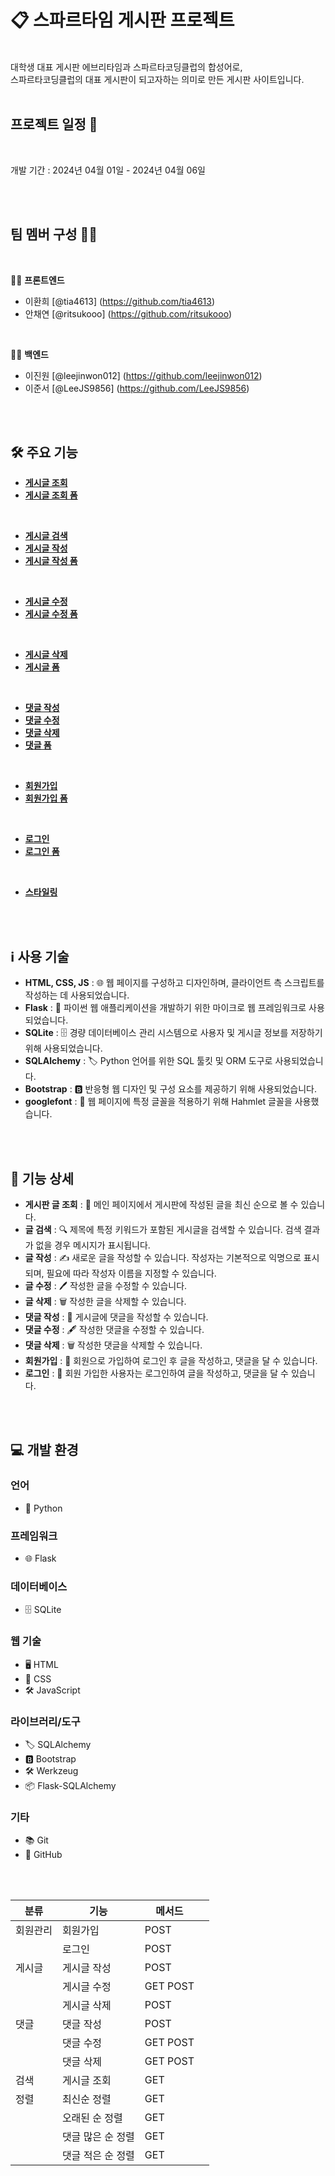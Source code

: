 # 📋 스파르타임 게시판 프로젝트
<br/>
대학생 대표 게시판 에브리타임과 스파르타코딩클럽의 합성어로,
<br/>
스파르타코딩클럽의 대표 게시판이 되고자하는 의미로 만든 게시판 사이트입니다.

<br/>
<br/>

## 프로젝트 일정 📅
<br/>

개발 기간 : 2024년 04월 01일 - 2024년 04월 06일

<br/>
<br/>

## 팀 멤버 구성 🧑‍💻

<br/>

👩‍💻 **프론트엔드**

- 이환희 [@tia4613] (https://github.com/tia4613)
- 안채연 [@ritsukooo] (https://github.com/ritsukooo)

<br/>

👨‍💻 **백엔드**

- 이진원 [@leejinwon012] (https://github.com/leejinwon012)
- 이준서 [@LeeJS9856] (https://github.com/LeeJS9856)

<br/>
<br/>


## 🛠️ 주요 기능

- **[게시글 조회](https://github.com/first-project-MessageBoard/project_MessageBoard/blob/master/app.py#L58)**
- **[게시글 조회 폼](https://github.com/first-project-MessageBoard/project_MessageBoard/blob/master/templates/index.html#L1)**

<br/>

- **[게시글 검색](https://github.com/first-project-MessageBoard/project_MessageBoard/blob/master/app.py#L67)**
- **[게시글 작성](https://github.com/first-project-MessageBoard/project_MessageBoard/blob/master/app.py#L85)**
- **[게시글 작성 폼](https://github.com/first-project-MessageBoard/project_MessageBoard/blob/master/templates/writing.html#L75)**

<br/>

- **[게시글 수정](https://github.com/first-project-MessageBoard/project_MessageBoard/blob/master/app.pyy#L169)**
- **[게시글 수정 폼](https://github.com/first-project-MessageBoard/project_MessageBoard/blob/master/templates/index.html#L81)**

<br/>

- **[게시글 삭제](https://github.com/first-project-MessageBoard/project_MessageBoard/blob/master/app.py#L188)**
- **[게시글 폼](https://github.com/first-project-MessageBoard/project_MessageBoard/blob/master/templates/edit.html#L1)**

<br/>

- **[댓글 작성](https://github.com/first-project-MessageBoard/project_MessageBoard/blob/master/app.py#L114)**
- **[댓글 수정](https://github.com/first-project-MessageBoard/project_MessageBoard/blob/master/app.py#L143)**
- **[댓글 삭제](https://github.com/first-project-MessageBoard/project_MessageBoard/blob/master/app.py#L157)**
- **[댓글 폼](https://github.com/first-project-MessageBoard/project_MessageBoard/blob/master/templates/post.html#L92)**

<br/>

- **[회원가입](https://github.com/first-project-MessageBoard/project_MessageBoard/blob/master/app.py#L230)**
- **[회원가입 폼](https://github.com/first-project-MessageBoard/project_MessageBoard/blob/master/templates/submit.html#L1)**

<br/>

- **[로그인](https://github.com/first-project-MessageBoard/project_MessageBoard/blob/master/app.py#L201)**
- **[로그인 폼](https://github.com/first-project-MessageBoard/project_MessageBoard/blob/master/templates/login.html#L1)**

<br/>

- **[스타일링](https://github.com/first-project-MessageBoard/project_MessageBoard/tree/master/static)**

<br/>
<br/>



## ℹ️ 사용 기술

- **HTML, CSS, JS** : 🌐 웹 페이지를 구성하고 디자인하며, 클라이언트 측 스크립트를 작성하는 데 사용되었습니다.
- **Flask** : 🐍 파이썬 웹 애플리케이션을 개발하기 위한 마이크로 웹 프레임워크로 사용되었습니다.
- **SQLite** : 🗄️ 경량 데이터베이스 관리 시스템으로 사용자 및 게시글 정보를 저장하기 위해 사용되었습니다.
- **SQLAlchemy** : 🏷️ Python 언어를 위한 SQL 툴킷 및 ORM 도구로 사용되었습니다.
- **Bootstrap** : 🅱️ 반응형 웹 디자인 및 구성 요소를 제공하기 위해 사용되었습니다.
- **googlefont** : 📝 웹 페이지에 특정 글꼴을 적용하기 위해 Hahmlet 글꼴을 사용했습니다.

<br/>
<br/>



## 🚀 기능 상세

- **게시판 글 조회** : 📝 메인 페이지에서 게시판에 작성된 글을 최신 순으로 볼 수 있습니다.
- **글 검색** : 🔍 제목에 특정 키워드가 포함된 게시글을 검색할 수 있습니다. 검색 결과가 없을 경우 메시지가 표시됩니다.
- **글 작성** : ✍️ 새로운 글을 작성할 수 있습니다. 작성자는 기본적으로 익명으로 표시되며, 필요에 따라 작성자 이름을 지정할 수 있습니다.
- **글 수정** : 🖊️ 작성한 글을 수정할 수 있습니다.
- **글 삭제** : 🗑️ 작성한 글을 삭제할 수 있습니다.
- **댓글 작성** : 💬 게시글에 댓글을 작성할 수 있습니다.
- **댓글 수정** : 🖋️ 작성한 댓글을 수정할 수 있습니다.
- **댓글 삭제** : 🗑️ 작성한 댓글을 삭제할 수 있습니다.
- **회원가입** : 📝 회원으로 가입하여 로그인 후 글을 작성하고, 댓글을 달 수 있습니다.
- **로그인** : 🔐 회원 가입한 사용자는 로그인하여 글을 작성하고, 댓글을 달 수 있습니다.

<br/>
<br/>


## 💻 개발 환경

### 언어

- 🐍 Python

### 프레임워크

- 🌐 Flask

### 데이터베이스

- 🗄️ SQLite

### 웹 기술

- 🖥️ HTML
- 🎨 CSS
- 🛠️ JavaScript

### 라이브러리/도구

- 🏷️ SQLAlchemy
- 🅱️ Bootstrap
- 🛠️ Werkzeug
- 📦 Flask-SQLAlchemy

### 기타

- 📚 Git
- 🔗 GitHub


<br/>
<br/>

| 분류     | 기능            | 메서드 |                   |
|----------|-----------------|--------|-------------------|
| 회원관리 | 회원가입        | POST   |                   |
|          | 로그인          | POST   |                   |
| 게시글   | 게시글 작성     | POST   |                   |
|          | 게시글 수정     | GET POST |                |
|          | 게시글 삭제     | POST   |                   |
| 댓글     | 댓글 작성       | POST   |                   |
|          | 댓글 수정       | GET POST |                |
|          | 댓글 삭제       | GET POST |                |
| 검색     | 게시글 조회     | GET    |                   |
| 정렬     | 최신순 정렬     | GET    |                   |
|          | 오래된 순 정렬 | GET    |                   |
|          | 댓글 많은 순 정렬 | GET |                   |
|          | 댓글 적은 순 정렬 | GET |                   |


